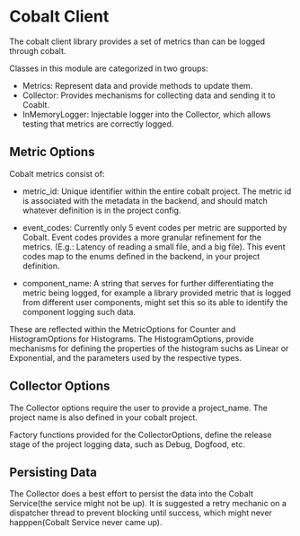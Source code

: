 # Cobalt Client

The cobalt client library provides a set of metrics than can be logged through cobalt.

Classes in this module are categorized in two groups:
 - Metrics: Represent data and provide methods to update them.
 - Collector: Provides mechanisms for collecting data and sending it to Coablt.
 - InMemoryLogger: Injectable logger into the Collector, which allows testing that metrics are correctly logged.

 ## Metric Options
 Cobalt metrics consist of:


 * metric_id: Unique identifier within the entire cobalt project. The metric id is associated with the metadata in the backend, and should match whatever definition is in the project config.

 * event_codes: Currently only 5 event codes per metric are supported by Cobalt. Event codes provides a more granular refinement for the metrics. (E.g.: Latency of reading a small file, and a big file). This event codes map to the enums defined in the backend, in your project definition.

 * component_name: A string that serves for further differentiating the metric being logged, for example a library provided metric that is logged from different user components, might set this so its able to identify the component logging such data.


These are reflected within the MetricOptions for Counter and HistogramOptions for Histograms. The HistogramOptions, provide mechanisms for defining the properties of the histogram suchs as Linear or Exponential, and the parameters used by the respective types.

 ## Collector Options
The Collector options require the user to provide a project_name. The project name is also defined in your cobalt project. 

Factory functions provided for the CollectorOptions, define the release stage of the project logging data, such as Debug, Dogfood, etc.

## Persisting Data
The Collector does a best effort to persist the data into the Cobalt Service(the service might not be up). It is suggested a retry mechanic on a dispatcher thread to prevent blocking until success, which might never happpen(Cobalt Service never came up).


